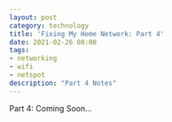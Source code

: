 ```yaml
---
layout: post
category: technology
title: 'Fixing My Home Network: Part 4'
date: 2021-02-26 08:00
tags:
- networking
- wifi
- netspot
description: "Part 4 Notes"
---
```


Part 4: Coming Soon...